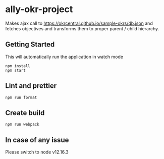 # ally-okr-project
Makes ajax call to https://okrcentral.github.io/sample-okrs/db.json and fetches objectives
and transforms them to proper parent / child hierarchy.


## Getting Started
This will automatically run the application in watch mode
```
npm install
npm start

```

## Lint and prettier
```
npm run format

```

## Create build
```
npm run webpack

```

## In case of any issue
Please switch to node v12.16.3